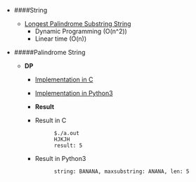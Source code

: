 * ####String
    - [Longest Palindrome Substring String](#palindrome-string)
    	- Dynamic Programming (O(n^2))
    	- Linear time (O(n))


* #####Palindrome String
	* **DP**
		* [Implementation in C](https://github.com/zpoint/Algorithms/blob/master/String/ps_dp.c)
		* [Implementation in Python3](https://github.com/zpoint/Algorithms/blob/master/String/ps_dp.py)
		* **Result**


		* Result in C


					$./a.out
					HJKJH
					result: 5



		* Result in Python3

                	string: BANANA, maxsubstring: ANANA, len: 5
